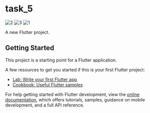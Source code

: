# task_5
![2](https://github.com/KM-Fathy/Task5/assets/123664509/0e69d9dd-43c1-4cf9-a4f6-b56758b34e72)
![3](https://github.com/KM-Fathy/Task5/assets/123664509/7ea55dfe-9c6c-4311-a42d-08cac621f810)
![1](https://github.com/KM-Fathy/Task5/assets/123664509/3815d412-78fd-4143-bc71-ff223efa0c56)

A new Flutter project.

## Getting Started

This project is a starting point for a Flutter application.

A few resources to get you started if this is your first Flutter project:

- [Lab: Write your first Flutter app](https://docs.flutter.dev/get-started/codelab)
- [Cookbook: Useful Flutter samples](https://docs.flutter.dev/cookbook)

For help getting started with Flutter development, view the
[online documentation](https://docs.flutter.dev/), which offers tutorials,
samples, guidance on mobile development, and a full API reference.
